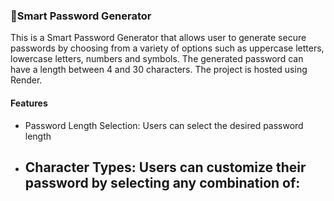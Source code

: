 ### 📄Smart Password Generator 

This is a Smart Password Generator that allows user to generate secure passwords by choosing from a variety of options 
such as uppercase letters, lowercase letters, numbers and symbols. The generated password can have a length between 4
and 30 characters. The project is hosted using Render.

#### Features
- Password Length Selection: Users can select the desired password length
- Character Types: Users can customize their password by selecting any combination of:
  - 